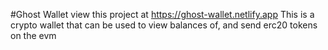#Ghost Wallet
view this project at https://ghost-wallet.netlify.app
This is a crypto wallet that can be used to view balances of, and send erc20 tokens on the evm
